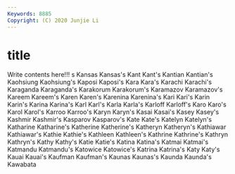 ```yaml
---
Keywords: 8885
Copyright: (C) 2020 Junjie Li
---
```


# title

Write contents here!!!
s 
Kansas 
Kansas's
Kant 
Kant's 
Kantian 
Kantian's 
Kaohsiung 
Kaohsiung's 
Kaposi 
Kaposi's 
Kara 
Kara's
Karachi 
Karachi's 
Karaganda 
Karaganda's 
Karakorum 
Karakorum's 
Karamazov 
Karamazov's 
Kareem 
Kareem's
Karen 
Karen's 
Karenina 
Karenina's 
Kari 
Kari's 
Karin 
Karin's 
Karina 
Karina's
Karl 
Karl's 
Karla 
Karla's 
Karloff 
Karloff's 
Karo 
Karo's 
Karol 
Karol's
Karroo 
Karroo's 
Karyn 
Karyn's 
Kasai 
Kasai's 
Kasey 
Kasey's 
Kashmir 
Kashmir's
Kasparov 
Kasparov's 
Kate 
Kate's 
Katelyn 
Katelyn's 
Katharine 
Katharine's 
Katherine 
Katherine's
Katheryn 
Katheryn's 
Kathiawar 
Kathiawar's 
Kathie 
Kathie's 
Kathleen 
Kathleen's 
Kathrine 
Kathrine's
Kathryn 
Kathryn's 
Kathy 
Kathy's 
Katie 
Katie's 
Katina 
Katina's 
Katmai 
Katmai's
Katmandu 
Katmandu's 
Katowice 
Katowice's 
Katrina 
Katrina's 
Katy 
Katy's 
Kauai 
Kauai's
Kaufman 
Kaufman's 
Kaunas 
Kaunas's 
Kaunda 
Kaunda's 
Kawabata 
